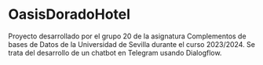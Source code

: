 # OasisDoradoHotel
Proyecto desarrollado por el grupo 20 de la asignatura Complementos de bases de Datos de la Universidad de Sevilla durante el curso 2023/2024.
Se trata del desarrollo de un chatbot en Telegram usando Dialogflow.
